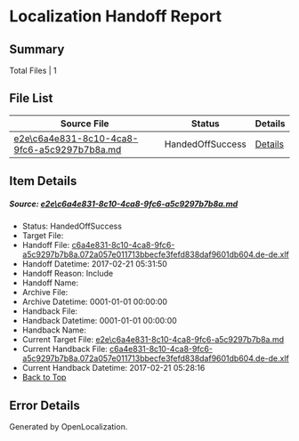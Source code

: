 # <a name='report-top'></a> Localization Handoff Report

## Summary
 Total Files | 1

## File List
 Source File | Status | Details 
 ----------- | ------ | ------- 
 [e2e\c6a4e831-8c10-4ca8-9fc6-a5c9297b7b8a.md](https://github.com/OpenLocalizationTestOrg/ol-test4/blob/0b72f33b06a7dc9e029114ddb6e7d128c6d99e74/e2e/c6a4e831-8c10-4ca8-9fc6-a5c9297b7b8a.md) | HandedOffSuccess | [Details](#c5763bfd6e1ef2d1992b8ee4a80be0180a56c2092)

## Item Details
##### <a name='c5763bfd6e1ef2d1992b8ee4a80be0180a56c2092'></a> Source: [e2e\c6a4e831-8c10-4ca8-9fc6-a5c9297b7b8a.md](https://github.com/OpenLocalizationTestOrg/ol-test4/blob/0b72f33b06a7dc9e029114ddb6e7d128c6d99e74/e2e/c6a4e831-8c10-4ca8-9fc6-a5c9297b7b8a.md)
* Status: HandedOffSuccess
* Target File: 
* Handoff File: [c6a4e831-8c10-4ca8-9fc6-a5c9297b7b8a.072a057e011713bbecfe3fefd838daf9601db604.de-de.xlf](https://github.com/OpenLocalizationTestOrg/ol-test4-handoff/blob/2d75db8cabc760054ea91221d07c20b2cc4b1238/ol-handoff/OpenLocalizationTestOrg/ol-test4-dede/xinjiang/ht/c6a4e831-8c10-4ca8-9fc6-a5c9297b7b8a.072a057e011713bbecfe3fefd838daf9601db604.de-de.xlf)
* Handoff Datetime: 2017-02-21 05:31:50
* Handoff Reason: Include
* Handoff Name: 
* Archive File: 
* Archive Datetime: 0001-01-01 00:00:00
* Handback File: 
* Handback Datetime: 0001-01-01 00:00:00
* Handback Name: 
* Current Target File: [e2e\c6a4e831-8c10-4ca8-9fc6-a5c9297b7b8a.md](https://github.com/OpenLocalizationTestOrg/ol-test4-dede/blob/a9e8ad6c80fe4b56122215727dba9595995082ce/e2e/c6a4e831-8c10-4ca8-9fc6-a5c9297b7b8a.md)
* Current Handback File: [c6a4e831-8c10-4ca8-9fc6-a5c9297b7b8a.072a057e011713bbecfe3fefd838daf9601db604.de-de.xlf](https://github.com/OpenLocalizationTestOrg/ol-test4-handback/blob/0c5afea770169e202a882d558c2164e23bfd29c1/ol-handback/OpenLocalizationTestOrg/ol-test4-dede/xinjiang/ht/c6a4e831-8c10-4ca8-9fc6-a5c9297b7b8a.072a057e011713bbecfe3fefd838daf9601db604.de-de.xlf)
* Current Handback Datetime: 2017-02-21 05:28:16
* [Back to Top](#report-top)


## Error Details

Generated by OpenLocalization.
